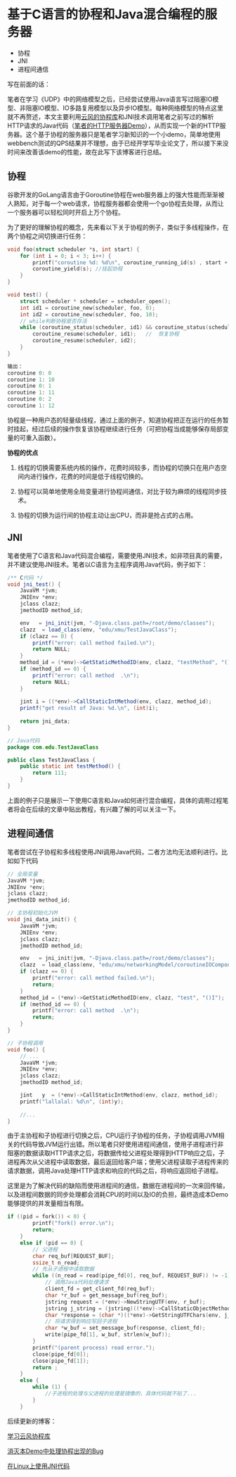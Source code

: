 # 基于C语言的协程和Java混合编程的服务器


- 协程
- JNI
- 进程间通信



写在前面的话：

笔者在学习《UDP》中的网络模型之后，已经尝试使用Java语言写过阻塞IO模型、非阻塞IO模型、IO多路复用模型以及异步IO模型。每种网络模型的特点这里就不再赘述，本文主要利用[云风的协程库](https://github.com/cloudwu/coroutine/)和JNI技术调用笔者之前写过的解析HTTP请求的Java代码（[笔者的HTTP服务器Demo](https://github.com/TTLIUJJ/HTTP-Server)），从而实现一个新的HTTP服务器。这个基于协程的服务器只是笔者学习新知识的一个小demo，简单地使用webbench测试的QPS结果并不理想，由于已经开学写毕业论文了，所以接下来没时间来改善该demo的性能，故在此写下该博客进行总结。



## 协程

谷歌开发的GoLang语言由于Goroutine协程在web服务器上的强大性能而渐渐被人熟知，对于每一个web请求，协程服务器都会使用一个go协程去处理，从而让一个服务器可以轻松同时开启上万个协程。

为了更好的理解协程的概念，先来看以下关于协程的例子，类似于多线程操作，在两个协程之间切换进行任务：

```c
void foo(struct scheduler *s, int start) {
    for (int i = 0; i < 3; i++) {
        printf("coroutine %d: %d\n", coroutine_running_id(s) , start + i);
        coroutine_yield(s);	//挂起协程
    }
}

void test() {
    struct scheduler * scheduler = scheduler_open();
    int id1 = coroutine_new(scheduler, foo, 0);
    int id2 = coroutine_new(scheduler, foo, 10);
    // while判断协程是否存活
    while (coroutine_status(scheduler, id1) && coroutine_status(scheduler, id2)) {
        coroutine_resume(scheduler, id1);	//	恢复协程
        coroutine_resume(scheduler, id2);
    }
}

输出：
coroutine 0: 0	
coroutine 1: 10
coroutine 0: 1
coroutine 1: 11
coroutine 0: 2
coroutine 1: 12
```

协程是一种用户态的轻量级线程，通过上面的例子，知道协程把正在运行的任务暂时挂起，经过后续的操作恢复该协程继续进行任务（可把协程当成能够保存局部变量的可重入函数）。

**协程的优点**

1. 线程的切换需要系统内核的操作，花费时间较多，而协程的切换只在用户态空间内进行操作，花费的时间是低于线程切换的。

2. 协程可以简单地使用全局变量进行协程间通信，对比于较为麻烦的线程同步技术。

3. 协程的切换为运行间的协程主动让出CPU，而非是抢占式的占用。

## JNI

笔者使用了C语言和Java代码混合编程，需要使用JNI技术，如非项目真的需要，并不建议使用JNI技术。笔者以C语言为主程序调用Java代码，例子如下：

```java
/** C代码 */
void jni_test() {
    JavaVM *jvm;
    JNIEnv *env;
    jclass clazz;
    jmethodID method_id;

    env   = jni_init(jvm, "-Djava.class.path=/root/demo/classes");
    clazz  = load_class(env, "edu/xmu/TestJavaClass");
    if (clazz == 0) {
        printf("error: call method failed.\n");
        return NULL;
    }
    method_id = (*env)->GetStaticMethodID(env, clazz, "testMethod", "()I");
    if (method_id == 0) {
        printf("error: call method  .\n");
        return NULL;
    }
	
    jint i = ((*env)->CallStaticIntMethod(env, clazz, method_id);
    printf("get result of Java: %d.\n", (int)i);
	
    return jni_data;
}

// Java代码
package com.edu.TestJavaClass

public class TestJavaClass {
	public static int testMethod() {
		return 111;
	}
}
```

上面的例子只是展示一下使用C语言和Java如何进行混合编程，具体的调用过程笔者将会在后续的文章中贴出教程，有兴趣了解的可以关注一下。


## 进程间通信

笔者尝试在子协程和多线程使用JNI调用Java代码，二者方法均无法顺利进行。比如如下代码

```c
// 全局变量
JavaVM *jvm;
JNIEnv *env;
jclass clazz;
jmethodID method_id;

// 主协程初始化JVM
void jni_data_init() {
    JavaVM *jvm;
    JNIEnv *env;
    jclass clazz;
    jmethodID method_id;

    env   = jni_init(jvm, "-Djava.class.path=/root/demo/classes");
    clazz  = load_class(env, "edu/xmu/networkingModel/coroutineIOComponent/CoroutineIOServer");
    if (clazz == 0) {
        printf("error: call method failed.\n");
        return;
    }
    method_id = (*env)->GetStaticMethodID(env, clazz, "test", "()I");
    if (method_id == 0) {
        printf("error: call method  .\n");
        return;
    }
}

// 子协程调用
void foo() {
	// ...
    JavaVM *jvm;
    JNIEnv *env;
    jclass clazz;
    jmethodID method_id;

    jint   y  = (*env)->CallStaticIntMethod(env, clazz, method_id);
    printf("lallalal: %d\n", (int)y);
	
	//...
}
```

由于主协程和子协程进行切换之后，CPU运行子协程的任务，子协程调用JVM相关的代码导致JVM运行出错。所以笔者只好使用进程间通信，使用子进程进行非阻塞的数据读取HTTP请求之后，将数据传给父进程处理得到HTTP响应之后，子进程再次从父进程中读取数据，最后返回给客户端；使用父进程读取子进程传来的请求数据，调用Java处理HTTP请求和响应的代码之后，将响应返回给子进程。

这里是为了解决代码的缺陷而使用进程间的通信，数据在进程间的一次来回传输，以及进程间数据的同步处理都会消耗CPU的时间以及IO的负担，最终造成本Demo能够提供的并发量相当有限。

```c
if ((pid = fork()) < 0) {
        printf("fork() error.\n");
        return;
    }
    else if (pid == 0) {
		// 父进程
        char req_buf[REQUEST_BUF];
        ssize_t n_read;
        // 先从子进程中读取数据
        while ((n_read = read(pipe_fd[0], req_buf, REQUEST_BUF)) != -1) {
   			// 调用Java代码处理请求
            client_fd = get_client_fd(req_buf);
            char *r_buf = get_message_buf(req_buf);
            jstring request = (*env)->NewStringUTF(env, r_buf);
            jstring j_string = (jstring)((*env)->CallStaticObjectMethod(env, clazz, method_id, client_fd, request));
            char *response = (char *)((*env)->GetStringUTFChars(env, j_string, NULL));
			// 将请求得到响应写回子进程
            char *w_buf = set_message_buf(response, client_fd);
            write(pipe_fd[1], w_buf, strlen(w_buf));
        }
        printf("(parent process) read error.");
        close(pipe_fd[0]);
        close(pipe_fd[1]);
        return ;
    }
    else {
        while (1) {
        	//子进程的处理与父进程的处理是镜像的，具体代码就不贴了...
        }
    }
```

后续更新的博客：

[学习云风协程库]()

[消灭本Demo中处理协程出现的Bug]()

[在Linux上使用JNI代码]()
